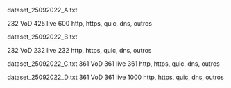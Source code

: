 dataset_25092022_A.txt

232 VoD
425 live
600 http, https, quic, dns, outros

dataset_25092022_B.txt

232 VoD
232 live
232 http, https, quic, dns, outros

dataset_25092022_C.txt
361 VoD
361 live
361 http, https, quic, dns, outros

dataset_25092022_D.txt
361 VoD
361 live
1000 http, https, quic, dns, outros


